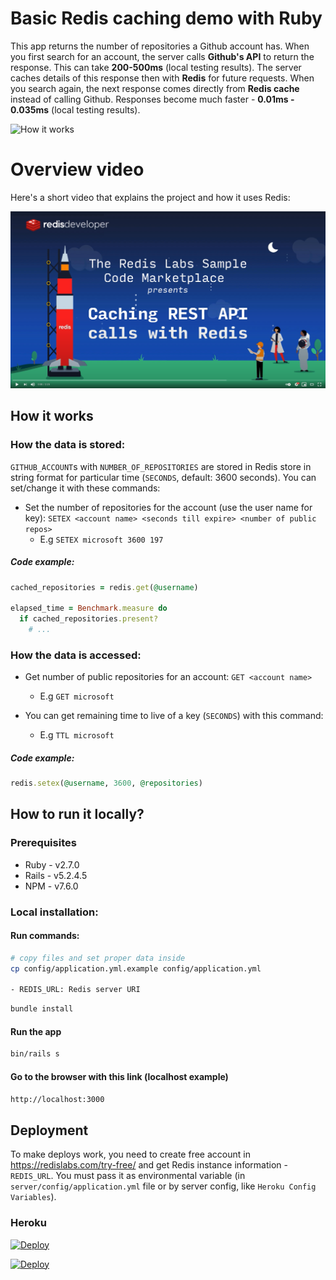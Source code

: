 # Basic Redis caching demo with Ruby

This app returns the number of repositories a Github account has. When you first search for an account, the server calls **Github's API** to return the response. This can take **200-500ms** (local testing results). The server caches details of this response then with **Redis** for future requests. When you search again, the next response comes directly from **Redis cache** instead of calling Github. Responses become much faster - **0.01ms - 0.035ms** (local testing results).

![How it works](https://github.com/redis-developer/basic-redis-caching-demo-ruby/raw/master/public/example.png)

# Overview video

Here's a short video that explains the project and how it uses Redis:

[![Watch the video on YouTube](https://github.com/redis-developer/basic-redis-caching-demo-ruby/raw/master/public/YTThumbnail.png)](https://youtube.com/watch?v=Ov18gLo0Da8)

## How it works

### How the data is stored:

`GITHUB_ACCOUNT`s with `NUMBER_OF_REPOSITORIES` are stored in Redis store in string format for particular time (`SECONDS`, default: 3600 seconds). You can set/change it with these commands:

- Set the number of repositories for the account (use the user name for key): `SETEX <account name> <seconds till expire> <number of public repos>`
  - E.g `SETEX microsoft 3600 197`

##### Code example:

```Ruby
cached_repositories = redis.get(@username)

elapsed_time = Benchmark.measure do
  if cached_repositories.present?
    # ...
```

### How the data is accessed:

- Get number of public repositories for an account: `GET <account name>`

  - E.g `GET microsoft`

- You can get remaining time to live of a key (`SECONDS`) with this command:
  - E.g `TTL microsoft`

##### Code example:

```Ruby
redis.setex(@username, 3600, @repositories)
```

## How to run it locally?

### Prerequisites

- Ruby - v2.7.0
- Rails - v5.2.4.5
- NPM - v7.6.0

### Local installation:

#### Run commands:

```sh
# copy files and set proper data inside
cp config/application.yml.example config/application.yml

- REDIS_URL: Redis server URI
```

```sh
bundle install
```

#### Run the app

```sh
bin/rails s
```

#### Go to the browser with this link (localhost example)

```sh
http://localhost:3000
```

## Deployment

To make deploys work, you need to create free account in https://redislabs.com/try-free/ and get Redis instance information - `REDIS_URL`. You must pass it as environmental variable (in `server/config/application.yml` file or by server config, like `Heroku Config Variables`).

### Heroku

[![Deploy](https://www.herokucdn.com/deploy/button.svg)](https://heroku.com/deploy)

[![Deploy](https://deploy.cloud.run/button.svg)](https://deploy.cloud.run/?git_repo=https://github.com/redis-developer/basic-redis-caching-demo-ruby)
